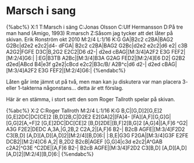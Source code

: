 # Marsch i sang

{%abc%}
X:1
T:Marsch i säng
C:Jonas Olsson
C:Ulf Hermansson
D:På tre man hand (Amigo, 1993)
R:marsch
Z:Såsom jag tycker att det låter på skivan. Erik Ronström okt 2010 
M:2/4
L:1/16
K:G
GA|B2c2 c2BA|BAG2 G2Bc|d2e2 e2c2|d4- dFGA|
B2c2 c2BA|BAG2 G2Bc|d2e2 e2c2|d6 e2|
c3B A2G2|FGFE D3C|B,2G2 E2C2|D6 d2-|
d2ed cBAG|[M:3/4]A2F2 E3G FEF2|[M:2/4]G6:|
|:EG|B3TB A2Bc|[M:3/4]B3A G2AG FED2|[M:2/4]E6 D2|
G2B2 d2ed|ABcd B4|e3f g2e2|cBcd e2c2|B3c/B/ A2B^c|d6 d2-|
d2ed cBAG|[M:3/4]A2F2 E3G FEF2|[M:2/4]G6:|
{%endabc%}

Låten går inte jämnt ut på två, men man kan ju diskutera var man placera 3- eller 1-takterna någonstans... detta är ett förslag.

Här är en stämma, i stort sett den som Roger Tallroth spelar på skivan.

{%abc%}
X:2
C:Roger Tallroth
M:2/4
L:1/16
K:G
B,C|[G,D]2[G,E]2 [G,E]2DC|DC[CE]2 [B,D]2B,C|D2E2 E2[GA]2|[FA]4- [FA][A,F][G,G]G|
[G,G]2[A,=F]2 [G,E]2DC|DC[CE]2 [B,D]2DE|[B,F]2[B,G]2 [A,G]4|[A,F]6 ^G2|
A3G F2E2|DEDC A,3A,|G,2B,2 C2A,2|[A,F]6 B2-|
B2cB AGFE|[M:3/4]F2D2 C3[B,D] [A,D][A,D][A,D]2|[M:2/4][B,D]6:|
|:B,E|G3G F2GA|[M:3/4]G3F E2FE DCB2|[M:2/4]C6 A,2|
B,2D2 B2cB|AGEF [G,G]4|c3d e2c2|A^GAB c2A2|^G3E ^C2DE|[A,F]6 B2-|
B2cB AGFE|[M:3/4]F2D2 C3[B,D] [A,D][A,D][A,D]2|[M:2/4][B,D]6:|
{%endabc%}


